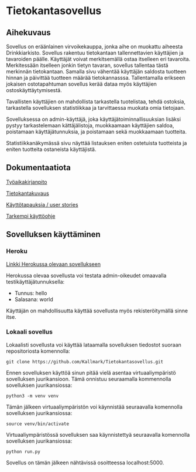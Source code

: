 # Tietokantasovellus

## Aihekuvaus 

Sovellus on eräänlainen virvoikekauppa, jonka aihe on muokattu aiheesta Drinkkiarkisto. Sovellus rakentuu tietokantaan tallennettavien käyttäjien ja tavaroiden päälle. Käyttäjät voivat merkitsemällä ostaa itselleen eri tavaroita. Merkitessään itselleen jonkin tietyn tavaran, sovellus tallentaa tästä merkinnän tietokantaan. Samalla sivu vähentää käyttäjän saldosta tuotteen hinnan ja päivittää tuotteen määrää tietokannasssa. Tallentamalla erikseen jokaisen ostotapahtuman sovellus kerää dataa myös käyttäjien ostoskäyttäytymisestä.

Tavallisten käyttäjien on mahdollista tarkastella tuotelistaa, tehdä ostoksia, tarkastella sovelluksen statistiikkaa ja tarvittaessa muokata omia tietojaan. 

Sovelluksessa on admin-käyttäjä, joka käyttäjätoiminnallisuuksian lisäksi pystyy tarkastelemaan kättäjälistoja, muokkaamaan käyttäjien saldoa, poistamaan käyttäjätunnuksia, ja poistamaan sekä muokkaamaan tuotteita. 

Statistiikkanäkymässä sivu näyttää listauksen eniten ostetuista tuotteista ja eniten tuotteita ostaneista käyttäjistä.


## Dokumentaatiota

[Työaikakirjanpito](https://github.com/Kallmark/Tietokantasovellus/blob/master/documentation/ty%C3%B6aikakirjanpito.md)

[Tietokantakuvaus](https://github.com/Kallmark/Tietokantasovellus/blob/master/documentation/arkkitehtuurikuvaus.md)

[Käyttötapauksia / user stories](https://github.com/Kallmark/Tietokantasovellus/blob/master/documentation/stories.md)

[Tarkempi käyttöohje](https://github.com/Kallmark/Tietokantasovellus/blob/master/documentation/k%C3%A4ytt%C3%B6ohje.md)


## Sovelluksen käyttäminen

### Heroku

[Linkki Herokussa olevaan sovellukseen](https://tietokantasovellus-python.herokuapp.com/)

Herokussa olevaa sovellusta voi testata admin-oikeudet omaavalla testikäyttäjätunnuksella:

- Tunnus: hello
- Salasana: world

Käyttäjän on mahdollisuutta käyttää sovellusta myös rekisteröitymällä sinne itse. 

### Lokaali sovellus

Lokaalisti sovellusta voi käyttää lataamalla sovelluksen tiedostot suoraan repositoriosta komennolla:

```
git clone https://github.com/Kallmark/Tietokantasovellus.git
```

Ennen sovelluksen käyttöä sinun pitää vielä asentaa virtuaaliympäristö sovelluksen juurikansioon. Tämä onnistuu seuraamalla kommennolla sovelluksen juurikansiossa:

```
python3 -m venv venv
```
Tämän jälkeen virtuaaliympäristön voi käynnistää seuraavalla komennolla sovelluksen juurikansiossa:

```
source venv/bin/activate
```
Virtuaaliympäristössä sovelluksen saa käynnistettyä seuraavalla komennolla sovelluksen juurikansiossa:

```
python run.py
```

Sovellus on tämän jälkeen nähtävissä osoitteessa localhost:5000. 






